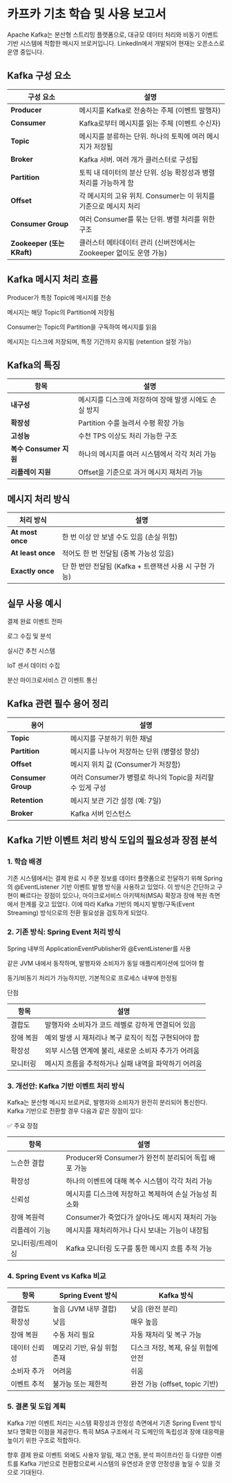 # 카프카 기초 학습 및 사용 보고서

Apache Kafka는 분산형 스트리밍 플랫폼으로, 대규모 데이터 처리와 비동기 이벤트 기반 시스템에 적합한 메시지 브로커입니다.
LinkedIn에서 개발되어 현재는 오픈소스로 운영 중입니다.

## Kafka 구성 요소

| 구성 요소              | 설명                                                                 |
|------------------------|----------------------------------------------------------------------|
| **Producer**            | 메시지를 Kafka로 전송하는 주체 (이벤트 발행자)                      |
| **Consumer**            | Kafka로부터 메시지를 읽는 주체 (이벤트 수신자)                      |
| **Topic**               | 메시지를 분류하는 단위. 하나의 토픽에 여러 메시지가 저장됨         |
| **Broker**              | Kafka 서버. 여러 개가 클러스터로 구성됨                            |
| **Partition**           | 토픽 내 데이터의 분산 단위. 성능 확장성과 병렬 처리를 가능하게 함   |
| **Offset**              | 각 메시지의 고유 위치. Consumer는 이 위치를 기준으로 메시지 처리    |
| **Consumer Group**      | 여러 Consumer를 묶는 단위. 병렬 처리를 위한 구조                    |
| **Zookeeper (또는 KRaft)** | 클러스터 메타데이터 관리 (신버전에서는 Zookeeper 없이도 운영 가능)  |


## Kafka 메시지 처리 흐름
Producer가 특정 Topic에 메시지를 전송

메시지는 해당 Topic의 Partition에 저장됨

Consumer는 Topic의 Partition을 구독하여 메시지를 읽음

메시지는 디스크에 저장되며, 특정 기간까지 유지됨 (retention 설정 가능)

## Kafka의 특징

| 항목                | 설명                                                              |
|---------------------|-------------------------------------------------------------------|
| **내구성**           | 메시지를 디스크에 저장하여 장애 발생 시에도 손실 방지             |
| **확장성**           | Partition 수를 늘려서 수평 확장 가능                              |
| **고성능**           | 수천 TPS 이상도 처리 가능한 구조                                   |
| **복수 Consumer 지원** | 하나의 메시지를 여러 시스템에서 각각 처리 가능                    |
| **리플레이 지원**     | Offset을 기준으로 과거 메시지 재처리 가능                         |


## 메시지 처리 방식

| 처리 방식        | 설명                                                              |
|------------------|-------------------------------------------------------------------|
| **At most once**  | 한 번 이상 안 보낼 수도 있음 (손실 위험)                         |
| **At least once** | 적어도 한 번 전달됨 (중복 가능성 있음)                          |
| **Exactly once**  | 단 한 번만 전달됨 (Kafka + 트랜잭션 사용 시 구현 가능)           |


## 실무 사용 예시
결제 완료 이벤트 전파

로그 수집 및 분석

실시간 추천 시스템

IoT 센서 데이터 수집

분산 마이크로서비스 간 이벤트 통신

## Kafka 관련 필수 용어 정리

| 용어            | 설명                                                              |
|-----------------|-------------------------------------------------------------------|
| **Topic**        | 메시지를 구분하기 위한 채널                                       |
| **Partition**    | 메시지를 나누어 저장하는 단위 (병렬성 향상)                      |
| **Offset**       | 메시지 위치 값 (Consumer가 저장함)                               |
| **Consumer Group** | 여러 Consumer가 병렬로 하나의 Topic을 처리할 수 있게 구성       |
| **Retention**    | 메시지 보관 기간 설정 (예: 7일)                                  |
| **Broker**       | Kafka 서버 인스턴스                                              |



## Kafka 기반 이벤트 처리 방식 도입의 필요성과 장점 분석

### 1. 학습 배경
기존 시스템에서는 결제 완료 시 주문 정보를 데이터 플랫폼으로 전달하기 위해 Spring의 @EventListener 기반 이벤트 발행 방식을 사용하고 있었다. 이 방식은 간단하고 구현이 빠르다는 장점이 있으나, 마이크로서비스 아키텍처(MSA) 확장과 장애 복원 측면에서 한계를 갖고 있었다. 이에 따라 Kafka 기반의 메시지 발행/구독(Event Streaming) 방식으로의 전환 필요성을 검토하게 되었다.

### 2. 기존 방식: Spring Event 처리 방식
Spring 내부의 ApplicationEventPublisher와 @EventListener를 사용

같은 JVM 내에서 동작하며, 발행자와 소비자가 동일 애플리케이션에 있어야 함

동기/비동기 처리가 가능하지만, 기본적으로 프로세스 내부에 한정됨

단점

| 항목       | 설명                                                                |
|------------|---------------------------------------------------------------------|
| 결합도     | 발행자와 소비자가 코드 레벨로 강하게 연결되어 있음                 |
| 장애 복원  | 예외 발생 시 재처리나 복구 로직이 직접 구현되어야 함              |
| 확장성     | 외부 시스템 연계에 불리, 새로운 소비자 추가가 어려움              |
| 모니터링   | 메시지 흐름을 추적하거나 실패 내역을 파악하기 어려움              |


### 3. 개선안: Kafka 기반 이벤트 처리 방식
Kafka는 분산형 메시지 브로커로, 발행자와 소비자가 완전히 분리되어 통신한다. Kafka 기반으로 전환할 경우 다음과 같은 장점이 있다:

✅ 주요 장점

| 항목             | 설명                                                             |
|------------------|------------------------------------------------------------------|
| 느슨한 결합       | Producer와 Consumer가 완전히 분리되어 독립 배포 가능             |
| 확장성           | 하나의 이벤트에 대해 복수 시스템이 각각 처리 가능               |
| 신뢰성           | 메시지를 디스크에 저장하고 복제하여 손실 가능성 최소화          |
| 장애 복원력      | Consumer가 죽었다가 살아나도 메시지 재처리 가능                 |
| 리플레이 기능     | 메시지를 재처리하거나 다시 보내는 기능이 내장됨                 |
| 모니터링/트레이싱 | Kafka 모니터링 도구를 통한 메시지 흐름 추적 가능               |


### 4. Spring Event vs Kafka 비교
| 항목           | Spring Event 방식             | Kafka 방식                 |
|----------------|-------------------------------|--------------------------|
| 결합도         | 높음 (JVM 내부 결합)          | 낮음 (완전 분리)               |
| 확장성         | 낮음                          | 매우 높음                    |
| 장애 복원      | 수동 처리 필요                | 자동 재처리 및 복구 가능           |
| 데이터 신뢰성  | 메모리 기반, 유실 위험 존재   | 디스크 저장, 복제, 유실 위험에 안전    |
| 소비자 추가    | 어려움                        | 쉬움                       |
| 이벤트 추적    | 불가능 또는 제한적            | 완전 가능 (offset, topic 기반) |


### 5. 결론 및 도입 계획
Kafka 기반 이벤트 처리는 시스템 확장성과 안정성 측면에서 기존 Spring Event 방식보다 명확한 이점을 제공한다. 특히 MSA 구조에서 각 도메인의 독립성과 장애 대응력을 높이기 위한 구조로 적합하다.

향후 결제 완료 이벤트 외에도 사용자 알림, 재고 연동, 분석 파이프라인 등 다양한 이벤트를 Kafka 기반으로 전환함으로써 시스템의 유연성과 운영 안정성을 높일 수 있을 것으로 기대된다.